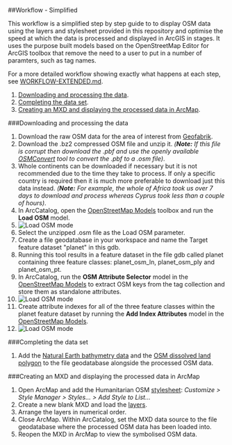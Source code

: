 ##Workflow - Simplified

This workflow is a simplified step by step guide to to display OSM data using the layers and stylesheet provided in this repository and optimise the speed at which the data is processed and displayed in ArcGIS in stages. It uses the purpose built models based on the OpenStreetMap Editor for ArcGIS toolbox that remove the need to a user to put in a number of paramters, such as tag names.

For a more detailed workflow showing exactly what happens at each step, see [WORKFLOW-EXTENDED.md](https://github.com/GASCUK/OpenStreetMap-ArcGIS/blob/master/WORKFLOW-EXTENDED.md).

1. [Downloading and processing the data](https://github.com/GASCUK/OpenStreetMap-ArcGIS/blob/master/WORKFLOW.md#downloading-and-processing).
2. [Completing the data set](https://github.com/GASCUK/OpenStreetMap-ArcGIS/blob/master/WORKFLOW-SIMPLIFIED.md#completing-the-data-set).
3. [Creating an MXD and displaying the processed data in ArcMap](https://github.com/GASCUK/OpenStreetMap-ArcGIS/blob/master/WORKFLOW-SIMPLIFIED.md#creating-an-mxd-and-displaying-the-processed-data-in-arcmap).

###Downloading and processing the data

1. Download the raw OSM data for the area of interest from [Geofabrik](http://download.geofabrik.de/). 
 1. Download the .bz2 compressed OSM file and unzip it. _(**Note:** If this file is corrupt then download the .pbf and use the openly available [OSMConvert](http://wiki.openstreetmap.org/wiki/Osmconvert) tool to convert the .pbf to a .osm file)_.
 3. Whole continents can be downloaded if necessary but it is not recommended due to the time they take to process. If only a specific country is required then it is much more preferable to download just this data instead. _(**Note:** For example, the whole of Africa took us over 7 days to download and process whereas Cyprus took less than a couple of hours)_.
2. In ArcCatalog, open the [OpenStreetMap Models](https://github.com/GASCUK/OpenStreetMap-ArcGIS/tree/master/Models) toolbox and run the **Load OSM** model.
 1. ![Load OSM mode](https://raw.githubusercontent.com/GASCUK/OpenStreetMap-ArcGIS/master/Images/LoadOSMFileModel.png)
 2. Select the unzipped .osm file as the Load OSM parameter.
 3. Create a file geodatabase in your workspace and name the Target feature dataset "planet" in this gdb.
 4. Running this tool results in a feature dataset in the file gdb called planet containing three feature classes: planet_osm_ln, planet_osm_ply and planet_osm_pt.
3. In ArcCatalog, run the **OSM Attribute Selector** model in the [OpenStreetMap Models](https://github.com/GASCUK/OpenStreetMap-ArcGIS/tree/master/Models) to extract OSM keys from the tag collection and store them as standalone attributes.
 1. ![Load OSM mode](https://raw.githubusercontent.com/GASCUK/OpenStreetMap-ArcGIS/master/Images/OSMAttributeSelectorModel.png)
4. Create attribute indexes for all of the three feature classes within the planet feature dataset by running the **Add Index Attributes** model in the [OpenStreetMap Models](https://github.com/GASCUK/OpenStreetMap-ArcGIS/tree/master/Models).
 1. ![Load OSM mode](https://raw.githubusercontent.com/GASCUK/OpenStreetMap-ArcGIS/master/Images/AddOSMAttributeIndexesModel.png)

###Completing the data set
1. Add the [Natural Earth bathymetry data](https://github.com/GASCUK/OpenStreetMap-ArcGIS/blob/master/Data/README.md) and the [OSM dissolved land polygon](https://github.com/GASCUK/OpenStreetMap-ArcGIS/blob/master/Data/README.md) to the file geodatabase alongside the processed OSM data.

###Creating an MXD and displaying the processed data in ArcMap
1. Open ArcMap and add the Humanitarian OSM [stylesheet](https://github.com/GASCUK/OpenStreetMap-ArcGIS/tree/master/Styles): *Customize > Style Manager > Styles... > Add Style to List...*
2. Create a new blank MXD and load the [layers](https://github.com/GASCUK/OpenStreetMap-ArcGIS/tree/master/Layers).
3. Arrange the layers in numerical order.
4. Close ArcMap. Within ArcCatalog, set the MXD data source to the file geodatabase where the processed OSM data has been loaded into.
5. Reopen the MXD in ArcMap to view the symbolised OSM data.

